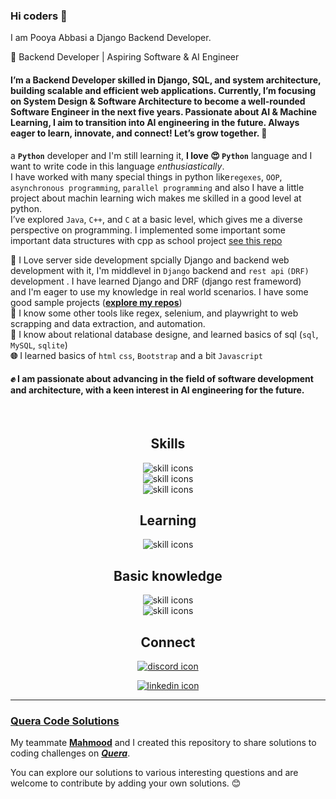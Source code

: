 ### Hi coders  👋
<p> I am <bold>Pooya Abbasi</bold> a <bold>Django Backend Developer</bold>. </p>
🚀 Backend Developer | Aspiring Software & AI Engineer

#### I’m a Backend Developer skilled in Django, SQL, and system architecture, building scalable and efficient web applications. Currently, I’m focusing on System Design & Software Architecture to become a well-rounded Software Engineer in the next five years. Passionate about AI & Machine Learning, I aim to transition into AI engineering in the future. Always eager to learn, innovate, and connect! Let’s grow together. 🚀

a **`Python`** developer and I'm still learning it, **I love 😍 `Python`** language and I want to write code in this language _enthusiastically_.<br>
I have worked with many special things in python like`regexes`, `OOP`, `asynchronous programming`, `parallel programming` and also I have a little project about machin learning wich makes me skilled in a good level at python.<br>
I’ve explored `Java`, `C++`, and `C` at a basic level, which gives me a diverse perspective on programming. I implemented some important some important data structures with cpp as school project [see this repo](https://github.com/PooyaAbbasi/DataStructure)<br>

**🎇** I Love server side development spcially Django and backend web development with it, I'm middlevel in `Django` backend and `rest api` `(DRF)` development . I have learned Django and DRF (django rest frameword)          
and I'm eager to use my knowledge in real world scenarios. I have some good sample projects ([**explore my repos**](https://github.com/PooyaAbbasi?tab=repositories))<br>
**🎇** I know some other tools like regex, selenium, and playwright to web scrapping and data extraction, and automation. <br>
**🧾** I know about relational database designe, and learned basics of sql (`sql`, `MySQL`, `sqlite`) <br>
**🌐** I learned basics of `html` `css`, `Bootstrap` and a bit `Javascript`<br> 
#### **✊** I am passionate about advancing in the field of software development and architecture, with a keen interest in AI engineering for the future.



<br>
<div align='center'>
  <h2 align="center">Skills</h2>
  <P align='center'>
      <img alt="skill icons" src="https://skillicons.dev/icons?i=python,django,pycharm,mysql,cpp&perline=5&theme=dark" /> <br>
      <img alt="skill icons" src="https://skillicons.dev/icons?i=postman,regex,selenium,docker&perline=5&theme=dark" /> <br>
      <img alt="skill icons" src="https://skillicons.dev/icons?i=git,github,md&perline=5&theme=dark" />
  </P>
</div>
<div align='center'>
  <h2 align="center">Learning</h2>
  <P align='center'>
    <img alt="skill icons" src="https://skillicons.dev/icons?i=linux,kubernetes,flask,fastapi,vim&perline=5&theme=dark" />
  </P>
</div>
<div align="center">
  <h2 align='center'>Basic knowledge </h2>
  <P>
    <img alt='skill icons' src="https://skillicons.dev/icons?i=linux,sqlite,java&perline=6&theme=dark" /><br>
    <img alt='skill icons' src="https://skillicons.dev/icons?i=html,css,bootstrap,js&perline=6&theme=dark" />
  </P>
</div>

<div align="center">
  <h2 align='center'> Connect </h2> 
    <p>
      <a href="https://discordapp.com/users/1076733171405688862">
        <img alt="discord icon" src="https://skillicons.dev/icons?i=discord&theme=dark" /> <br>
      </a>  
    </p>
    <p>
        <a href="www.linkedin.com/in/-pooyaabbasi-">
        <img alt="linkedin icon" src="https://skillicons.dev/icons?i=linkedin&theme=dark" />
        </a> <br>
    </p>
    
</div>


___

### [Quera Code Solutions](https://github.com/digi-gen/Code-Solutions)

My teammate [**Mahmood**](https://github.com/mr-mahmood) and I created this 
repository to share solutions to coding challenges on [_**Quera**_](https://quera.org/). 

You can explore our solutions to various interesting questions and are 
welcome to contribute by adding your own solutions. 😊

